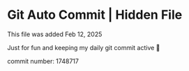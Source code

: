 # Git Auto Commit | Hidden File

This file was added Feb 12, 2025

Just for fun and keeping my daily git commit active 🤪

commit number: 1748717
